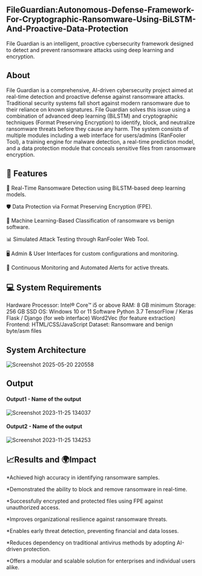 ## FileGuardian:Autonomous-Defense-Framework-For-Cryptographic-Ransomware-Using-BiLSTM-And-Proactive-Data-Protection
File Guardian is an intelligent, proactive cybersecurity framework designed to detect and prevent ransomware attacks using deep learning and encryption. 
## About
File Guardian is a comprehensive, AI-driven cybersecurity project aimed at real-time detection and proactive defense against ransomware attacks. Traditional security systems fall short against modern ransomware due to their reliance on known signatures. File Guardian solves this issue using a combination of advanced deep learning (BiLSTM) and cryptographic techniques (Format Preserving Encryption) to identify, block, and neutralize ransomware threats before they cause any harm.
The system consists of multiple modules including a web interface for users/admins (RanFooler Tool), a training engine for malware detection, a real-time prediction model, and a data protection module that conceals sensitive files from ransomware encryption.
## 🌟 Features
🔐 Real-Time Ransomware Detection using BiLSTM-based deep learning models.

🛡️ Data Protection via Format Preserving Encryption (FPE).

🧠 Machine Learning-Based Classification of ransomware vs benign software.

📊 Simulated Attack Testing through RanFooler Web Tool.

🖥️ Admin & User Interfaces for custom configurations and monitoring.

🔁 Continuous Monitoring and Automated Alerts for active threats.

## 💻 System Requirements
Hardware
Processor: Intel® Core™ i5 or above
RAM: 8 GB minimum
Storage: 256 GB SSD
OS: Windows 10 or 11
Software
Python 3.7
TensorFlow / Keras
Flask / Django (for web interface)
Word2Vec (for feature extraction)
Frontend: HTML/CSS/JavaScript
Dataset: Ransomware and benign byte/asm files

## System Architecture

![Screenshot 2025-05-20 220558](https://github.com/user-attachments/assets/27c969c7-ebeb-41bf-8df6-a137341bcfae)



## Output

<!--Embed the Output picture at respective places as shown below as shown below-->
#### Output1 - Name of the output

![Screenshot 2023-11-25 134037](https://github.com/<<yourusername>>/Hand-Gesture-Recognition-System/assets/75235455/8c2b6b5c-5ed2-4ec4-b18e-5b6625402c16)

#### Output2 - Name of the output
![Screenshot 2023-11-25 134253](https://github.com/<<yourusername>>/Hand-Gesture-Recognition-System/assets/75235455/5e05c981-05ca-4aaa-aea2-d918dcf25cb7)



## 📈Results and 🌍Impact

*Achieved high accuracy in identifying ransomware samples.

*Demonstrated the ability to block and remove ransomware in real-time.

*Successfully encrypted and protected files using FPE against unauthorized access.

*Improves organizational resilience against ransomware threats.

*Enables early threat detection, preventing financial and data losses.

*Reduces dependency on traditional antivirus methods by adopting AI-driven protection.

*Offers a modular and scalable solution for enterprises and individual users alike.




